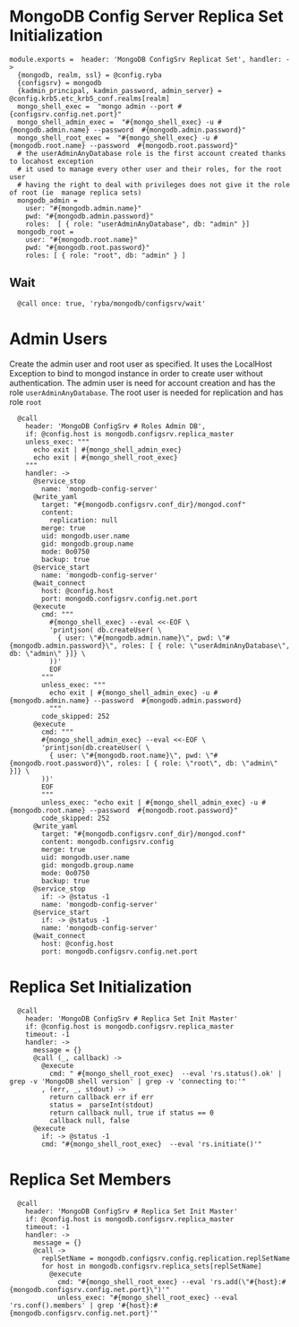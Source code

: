 
# MongoDB Config Server Replica Set Initialization

    module.exports =  header: 'MongoDB ConfigSrv Replicat Set', handler: ->
      {mongodb, realm, ssl} = @config.ryba
      {configsrv} = mongodb
      {kadmin_principal, kadmin_password, admin_server} = @config.krb5.etc_krb5_conf.realms[realm]
      mongo_shell_exec =  "mongo admin --port #{configsrv.config.net.port}"
      mongo_shell_admin_exec =  "#{mongo_shell_exec} -u #{mongodb.admin.name} --password  #{mongodb.admin.password}"
      mongo_shell_root_exec =  "#{mongo_shell_exec} -u #{mongodb.root.name} --password  #{mongodb.root.password}"
      # the userAdminAnyDatabase role is the first account created thanks to locahost exception
      # it used to manage every other user and their roles, for the root user
      # having the right to deal with privileges does not give it the role of root (ie  manage replica sets)
      mongodb_admin =
        user: "#{mongodb.admin.name}"
        pwd: "#{mongodb.admin.password}"
        roles:  [ { role: "userAdminAnyDatabase", db: "admin" }]
      mongodb_root =
        user: "#{mongodb.root.name}"
        pwd: "#{mongodb.root.password}"
        roles: [ { role: "root", db: "admin" } ]

## Wait

      @call once: true, 'ryba/mongodb/configsrv/wait'

# Admin Users

Create the admin user and root user as specified. It uses the LocalHost Exception to
bind to mongod instance in order to create user without authentication.
The admin user is need for account creation and has the role `userAdminAnyDatabase`.
The root user is needed for replication and has role `root`

      @call
        header: 'MongoDB ConfigSrv # Roles Admin DB',
        if: @config.host is mongodb.configsrv.replica_master
        unless_exec: """
          echo exit | #{mongo_shell_admin_exec}
          echo exit | #{mongo_shell_root_exec}
        """
        handler: ->
          @service_stop
            name: 'mongodb-config-server'
          @write_yaml
            target: "#{mongodb.configsrv.conf_dir}/mongod.conf"
            content:
              replication: null
            merge: true
            uid: mongodb.user.name
            gid: mongodb.group.name
            mode: 0o0750
            backup: true
          @service_start
            name: 'mongodb-config-server'
          @wait_connect
            host: @config.host
            port: mongodb.configsrv.config.net.port
          @execute
            cmd: """
              #{mongo_shell_exec} --eval <<-EOF \
              'printjson( db.createUser( \
                { user: \"#{mongodb.admin.name}\", pwd: \"#{mongodb.admin.password}\", roles: [ { role: \"userAdminAnyDatabase\", db: \"admin\" }]} \
              ))'
              EOF
            """
            unless_exec: """
              echo exit | #{mongo_shell_admin_exec} -u #{mongodb.admin.name} --password  #{mongodb.admin.password}
              """
            code_skipped: 252
          @execute
            cmd: """
            #{mongo_shell_admin_exec} --eval <<-EOF \
            'printjson(db.createUser( \
              { user: \"#{mongodb.root.name}\", pwd: \"#{mongodb.root.password}\", roles: [ { role: \"root\", db: \"admin\" }]} \
            ))'
            EOF
            """
            unless_exec: "echo exit | #{mongo_shell_admin_exec} -u #{mongodb.root.name} --password  #{mongodb.root.password}"
            code_skipped: 252
          @write_yaml
            target: "#{mongodb.configsrv.conf_dir}/mongod.conf"
            content: mongodb.configsrv.config
            merge: true
            uid: mongodb.user.name
            gid: mongodb.group.name
            mode: 0o0750
            backup: true
          @service_stop
            if: -> @status -1
            name: 'mongodb-config-server'
          @service_start
            if: -> @status -1
            name: 'mongodb-config-server'
          @wait_connect
            host: @config.host
            port: mongodb.configsrv.config.net.port


# Replica Set Initialization

      @call
        header: 'MongoDB ConfigSrv # Replica Set Init Master'
        if: @config.host is mongodb.configsrv.replica_master
        timeout: -1
        handler: ->
          message = {}
          @call (_, callback) ->
            @execute
              cmd: " #{mongo_shell_root_exec}  --eval 'rs.status().ok' | grep -v 'MongoDB shell version' | grep -v 'connecting to:'"
            , (err, _, stdout) ->
              return callback err if err
              status =  parseInt(stdout)
              return callback null, true if status == 0
              callback null, false
          @execute
            if: -> @status -1
            cmd: "#{mongo_shell_root_exec}  --eval 'rs.initiate()'"

# Replica Set Members

      @call
        header: 'MongoDB ConfigSrv # Replica Set Init Master'
        if: @config.host is mongodb.configsrv.replica_master
        timeout: -1
        handler: ->
          message = {}
          @call ->
            replSetName = mongodb.configsrv.config.replication.replSetName
            for host in mongodb.configsrv.replica_sets[replSetName]
              @execute
                cmd: "#{mongo_shell_root_exec} --eval 'rs.add(\"#{host}:#{mongodb.configsrv.config.net.port}\")'"
                unless_exec: "#{mongo_shell_root_exec} --eval 'rs.conf().members' | grep '#{host}:#{mongodb.configsrv.config.net.port}'"
